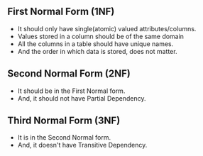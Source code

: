 ## First Normal Form (1NF)
- It should only have single(atomic) valued attributes/columns.
- Values stored in a column should be of the same domain
- All the columns in a table should have unique names.
- And the order in which data is stored, does not matter.

## Second Normal Form (2NF)
- It should be in the First Normal form.
- And, it should not have Partial Dependency.

## Third Normal Form (3NF)
- It is in the Second Normal form.
- And, it doesn't have Transitive Dependency.